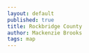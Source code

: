 ```yaml
---
layout: default
published: true
title: Rockbridge County
author: Mackenzie Brooks
tags: map
---
```

